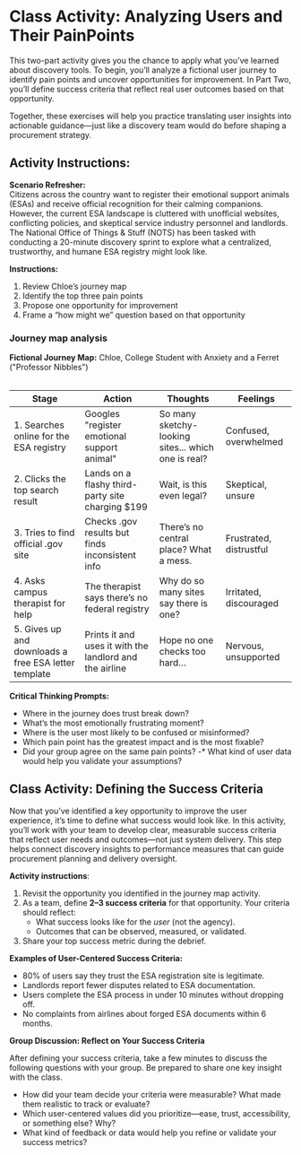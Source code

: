 # Class Activity: Analyzing Users and Their PainPoints  
This two-part activity gives you the chance to apply what you’ve learned about discovery tools. To begin, you’ll analyze a fictional user journey to identify pain points and uncover opportunities for improvement. In Part Two, you’ll define success criteria that reflect real user outcomes based on that opportunity.

Together, these exercises will help you practice translating user insights into actionable guidance—just like a discovery team would do before shaping a procurement strategy.

## Activity Instructions:

**Scenario Refresher:**  
Citizens across the country want to register their emotional support animals (ESAs) and receive official recognition for their calming companions. However, the current ESA landscape is cluttered with unofficial websites, conflicting policies, and skeptical service industry personnel and landlords. The National Office of Things & Stuff (NOTS) has been tasked with conducting a 20-minute discovery sprint to explore what a centralized, trustworthy, and humane ESA registry might look like.

**Instructions:**

1. Review Chloe’s journey map  
2. Identify the top three pain points  
3. Propose one opportunity for improvement  
4. Frame a “how might we” question based on that opportunity

### Journey map analysis
**Fictional Journey Map:** Chloe, College Student with Anxiety and a Ferret ("Professor Nibbles")</br>
</br>

| Stage | Action | Thoughts | Feelings |
| ----- | ----- | ----- | ----- |
| 1\. Searches online for the ESA registry | Googles "register emotional support animal" | So many sketchy-looking sites... which one is real? | Confused, overwhelmed |
| 2\. Clicks the top search result | Lands on a flashy third-party site charging $199 | Wait, is this even legal? | Skeptical, unsure |
| 3\. Tries to find official .gov site | Checks .gov results but finds inconsistent info | There’s no central place? What a mess. | Frustrated, distrustful |
| 4\. Asks campus therapist for help | The therapist says there’s no federal registry | Why do so many sites say there is one? | Irritated, discouraged |
| 5\. Gives up and downloads a free ESA letter template | Prints it and uses it with the landlord and the airline | Hope no one checks too hard… | Nervous, unsupported |

**Critical Thinking Prompts:**
- Where in the journey does trust break down?  
- What’s the most emotionally frustrating moment?  
- Where is the user most likely to be confused or misinformed?  
- Which pain point has the greatest impact and is the most fixable?  
- Did your group agree on the same pain points?  -* What kind of user data would help you validate your assumptions?

## Class Activity: Defining the Success Criteria 
Now that you’ve identified a key opportunity to improve the user experience, it’s time to define what success would look like. In this activity, you’ll work with your team to develop clear, measurable success criteria that reflect user needs and outcomes—not just system delivery. This step helps connect discovery insights to performance measures that can guide procurement planning and delivery oversight.

**Activity instructions**:

1. Revisit the opportunity you identified in the journey map activity.
2. As a team, define **2–3 success criteria** for that opportunity. Your criteria should reflect:
   - What success looks like for the *user* (not the agency).
   - Outcomes that can be observed, measured, or validated.
3. Share your top success metric during the debrief.

**Examples of User-Centered Success Criteria:**
- 80% of users say they trust the ESA registration site is legitimate.
- Landlords report fewer disputes related to ESA documentation.
- Users complete the ESA process in under 10 minutes without dropping off.
- No complaints from airlines about forged ESA documents within 6 months.

**Group Discussion: Reflect on Your Success Criteria**

After defining your success criteria, take a few minutes to discuss the following questions with your group. Be prepared to share one key insight with the class.
- How did your team decide your criteria were measurable? What made them realistic to track or evaluate?  
- Which user-centered values did you prioritize—ease, trust, accessibility, or something else? Why?  
- What kind of feedback or data would help you refine or validate your success metrics?
